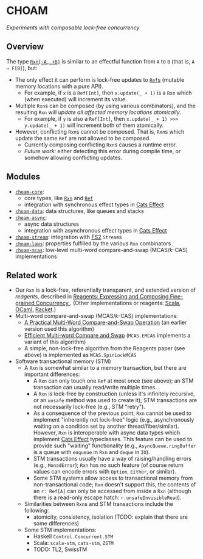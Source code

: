 <!--

   SPDX-License-Identifier: Apache-2.0
   Copyright 2016-2022 Daniel Urban and contributors listed in NOTICE.txt

   Licensed under the Apache License, Version 2.0 (the "License");
   you may not use this file except in compliance with the License.
   You may obtain a copy of the License at

       http://www.apache.org/licenses/LICENSE-2.0

   Unless required by applicable law or agreed to in writing, software
   distributed under the License is distributed on an "AS IS" BASIS,
   WITHOUT WARRANTIES OR CONDITIONS OF ANY KIND, either express or implied.
   See the License for the specific language governing permissions and
   limitations under the License.

--->

# CHOAM

*Experiments with composable lock-free concurrency*

## Overview

The type [`Rxn[-A, +B]`](core/shared/src/main/scala/dev/tauri/choam/Rxn.scala)
is similar to an effectful function from `A` to `B` (that is, `A ⇒ F[B]`), but:

- The only effect it can perform is lock-free updates to
  [`Ref`s](core/shared/src/main/scala/dev/tauri/choam/Ref.scala)
  (mutable memory locations with a pure API).
  - For example, if `x` is a `Ref[Int]`, then `x.update(_ + 1)` is a `Rxn` which
    (when executed) will increment its value.
- Multiple `Rxn`s can be composed (by using various combinators),
  and the resulting `Rxn` will *update all affected memory locations atomically*.
  - For example, if `y` is also a `Ref[Int]`, then `x.update(_ + 1) >>> y.update(_ + 1)`
    will increment both of them atomically.
- However, conflicting `Rxn`s cannot be composed. That is, `Rxn`s which
  update the same `Ref` are not allowed to be composed.
  - Currently composing conflicting `Rxn`s causes a runtime error.
  - *Future work:* either detecting this error during compile time,
    or somehow allowing conflicting updates.

## Modules

- [`choam-core`](core/shared/src/main/scala/dev/tauri/choam/):
  - core types, like
    [`Rxn`](core/shared/src/main/scala/dev/tauri/choam/Rxn.scala) and
    [`Ref`](core/shared/src/main/scala/dev/tauri/choam/Ref.scala)
  - integration with synchronous effect types in
    [Cats Effect](https://github.com/typelevel/cats-effect)
- [`choam-data`](data/shared/src/main/scala/dev/tauri/choam/data/):
  data structures, like queues and stacks
- [`choam-async`](async/shared/src/main/scala/dev/tauri/choam/async/):
  - async data structures
  - integration with asynchronous effect types in
    [Cats Effect](https://github.com/typelevel/cats-effect)
- [`choam-stream`](stream/shared/src/main/scala/dev/tauri/choam/stream/):
  integration with [FS2](https://github.com/typelevel/fs2) `Stream`s
- [`choam-laws`](laws/shared/src/main/scala/dev/tauri/choam/laws/):
  properties fulfilled by the various `Rxn` combinators
- [`choam-mcas`](mcas/shared/src/main/scala/dev/tauri/choam/mcas/):
  low-level multi-word compare-and-swap (MCAS/*k*-CAS) implementations

## Related work

- Our `Rxn` is a lock-free, referentially transparent, and extended version of
  *reagents*, described in [Reagents: Expressing and Composing Fine-grained Concurrency
  ](https://people.mpi-sws.org/~turon/reagents.pdf). (Other implementations or reagents:
  [Scala](https://github.com/aturon/ChemistrySet),
  [OCaml](https://github.com/ocamllabs/reagents),
  [Racket](https://github.com/aturon/Caper).)
- Multi-word compare-and-swap (MCAS/*k*-CAS) implementations:
  - [A Practical Multi-Word Compare-and-Swap Operation](
    https://www.cl.cam.ac.uk/research/srg/netos/papers/2002-casn.pdf) (an earlier version used this
    algorithm)
  - [Efficient Multi-word Compare and Swap](
    https://arxiv.org/pdf/2008.02527.pdf) (`MCAS.EMCAS` implements a variant of this algorithm)
  - A simple, non-lock-free algorithm from the Reagents paper (see above) is implemented as
    `MCAS.SpinLockMCAS`
- Software transactional memory (STM)
  - A `Rxn` is somewhat similar to a memory transaction, but there are
    important differences:
    - A `Rxn` can only touch one `Ref` at most once (see above); an STM
      transaction can usually read/write multiple times.
    - A `Rxn` is lock-free by construction (unless it's infinitely recursive, or an
      `unsafe` method was used to create it); STM transactions are not necessarily
      lock-free (e.g., STM "retry").
    - As a consequence of the previous point, `Rxn` cannot be used to implement
      "inherently not lock-free" logic (e.g., asynchronously waiting on a
      condition set by another thread/fiber/similar). However, `Rxn` is
      interoperable with async data types which implement
      [Cats Effect](https://github.com/typelevel/cats-effect) typeclasses.
      This feature can be used to provide such "waiting" functionality
      (e.g., `AsyncQueue.ringBuffer` is a queue with `enqueue` in `Rxn` and `deque` in `IO`).
    - STM transactions usually have a way of raising/handling errors
      (e.g., `MonadError`); `Rxn` has no such feature (of course return
      values can encode errors with `Option`, `Either`, or similar).
    - Some STM systems allow access to transactional memory from
      non-transactional code; `Rxn` doesn't support this, the contents of an
      `r: Ref[A]` can only be accessed from inside a `Rxn` (although there is a
      read-only escape hatch: `r.unsafeInvisibleRead`).
  - Similarities between `Rxn`s and STM transactions include the following:
    - atomicity, consistency, isolation (TODO: explain that there are some differences)
  - Some STM implementations:
    - Haskell `Control.Concurrent.STM`
    - Scala: `scala-stm`, `cats-stm`, `ZSTM`
    - TODO: TL2, SwissTM
